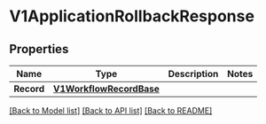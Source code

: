 # V1ApplicationRollbackResponse

## Properties

Name | Type | Description | Notes
------------ | ------------- | ------------- | -------------
**Record** | [**V1WorkflowRecordBase**](V1WorkflowRecordBase.md) |  | 

[[Back to Model list]](../README.md#documentation-for-models) [[Back to API list]](../README.md#documentation-for-api-endpoints) [[Back to README]](../README.md)


